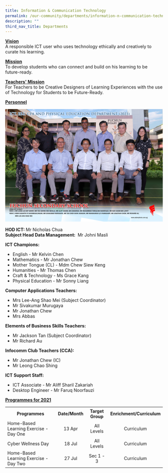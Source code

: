 ```yaml
---
title: Information & Communication Technology
permalink: /our-community/departments/information-n-communication-technology/
description: ""
third_nav_title: Departments
---
```

<p><strong><u>Vision<br></u></strong>A responsible ICT user who uses technology ethically and creatively to curate his learning.</p>
<p><strong><u>Mission<br></u></strong>To develop students who can connect and build on his learning to be future-ready.</p>
<p><strong><u>Teachers' Mission<br></u></strong>For Teachers to be Creative Designers of Learning Experiences with the use of Technology for Students to be Future-Ready.</p>
<p><strong><u>Personnel</u></strong></p>
<img src="/images/Dept%202023/ict,%20ebs,%20cpa%20and%20physical%20education%20department%201.jpg">
<p><strong>HOD ICT:&nbsp;</strong>Mr Nicholas Chua<br><strong>Subject Head Data Management:&nbsp;</strong>&nbsp;Mr Johni Masli</p>
<p><strong>ICT Champions:</strong></p>
<ul>
<li>English -&nbsp;Mr Kelvin Chen</li>
<li>Mathematics - Mr Jonathan Chew</li>
<li>Mother Tongue (CL) - Mdm Chew Siew Keng</li>
<li>Humanities - Mr Thomas Chen</li>
<li>Craft &amp; Technology - Ms Grace Kang</li>
<li>Physical Education -&nbsp;Mr Sonny Liang</li>
</ul>
<p><strong>Computer Applications Teachers:</strong></p>
<ul>
<li>Mrs Lee-Ang Shao Mei (Subject Coordinator)</li>
<li>Mr Sivakumar Murugaya</li>
<li>Mr Jonathan Chew</li>
<li>Mrs Abbas</li>
</ul>
<p><strong>Elements of Business Skills Teachers:</strong></p>
<ul>
<li>Mr Jackson Tan (Subject Coordinator)</li>
<li>Mr Richard Au</li>
</ul>
<p><strong>Infocomm Club Teachers (CCA):</strong></p>
<ul>
<li>Mr Jonathan Chew&nbsp;(IC)</li>
<li>Mr Leong Chao Shing</li>
</ul>
<p><strong>ICT Support Staff:<br></strong></p>
<ul>
<li>ICT Associate - Mr Aliff Sharil Zakariah</li>
<li>Desktop Engineer - Mr Faruq Noorfauzi</li>
</ul>
<p><strong><u>Programmes for 2021</u></strong></p>
<table>
<tbody>
<tr>
<th style="text-align: center;"><strong>Programmes</strong></th>
<th style="text-align: center;"><strong>Date/Month</strong></th>
<th style="text-align: center;"><strong>Target Group</strong></th>
<th style="text-align: center;"><strong>Enrichment/Curriculum</strong></th>
</tr>
<tr>
<td>Home-Based Learning Exercise - Day One</td>
<td style="text-align: center;">13 Apr</td>
<td style="text-align: center;">All Levels</td>
<td style="text-align: center;">Curriculum</td>
</tr>
<tr>
<td>Cyber Wellness Day</td>
<td style="text-align: center;">18 Jul</td>
<td style="text-align: center;">All Levels</td>
<td style="text-align: center;">Curriculum</td>
</tr>
<tr>
<td>Home-Based Learning Exercise - Day Two</td>
<td style="text-align: center;">27 Jul</td>
<td style="text-align: center;">Sec 1 - 3</td>
<td style="text-align: center;">Curriculum</td>
</tr>
</tbody>
</table>
